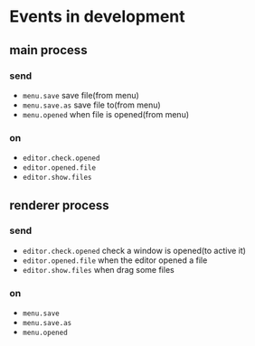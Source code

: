# Events in development

## main process
### send
* `menu.save`                 save file(from menu)
* `menu.save.as`              save file to(from menu)
* `menu.opened`               when file is opened(from menu)
### on
* `editor.check.opened`
* `editor.opened.file`
* `editor.show.files`

## renderer process
### send
* `editor.check.opened`       check a window is opened(to active it)
* `editor.opened.file`        when the editor opened a file
* `editor.show.files`         when drag some files
### on
* `menu.save`
* `menu.save.as`
* `menu.opened`
